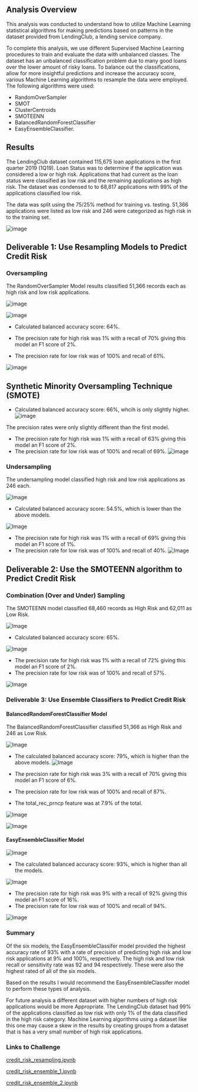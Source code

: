 ## Analysis Overview
This analysis was conducted to understand how to utilize Machine Learning statistical algorithms for making predictions based on patterns in the dataset provided from LendingClub, a lending service company. 

To complete this analysis, we use different Supervised Machine Learning procedures to train and evaluate the data with unbalanced classes. The dataset has an unbalanced classification problem due to many good loans over the lower amount of risky loans. To balance out the classifications, allow for more insightful predictions and increase the accuracy score, various Machine Learning algorithms to resample the data were employed. The following algorithms were used:

- RandomOverSampler
- SMOT
- ClusterCentroids
- SMOTEENN
- BalancedRandomForestClassifier
- EasyEnsembleClassifier.

## Results
The LendingClub dataset contained 115,675 loan applications in the first quarter 2019 (1Q19). Loan Status was to determine if the application was considered a low or high risk. Applications that had current as the loan status were classified as low risk and the remaining applications as high risk. The dataset was condensed to to 68,817 applications with 99% of the applications classified low risk.


The data was split using the 75/25% method for training vs. testing.  51,366 applications were listed as low risk and 246 were categorized as high risk in to the training set.

![image](https://github.com/blueschistrocks/Credit_Risk_Analysis/blob/65252712f949bf3523f7bacf0f80a67000612adc/Images/Screen%20Shot%202022-06-04%20at%207.10.28%20PM.png)<br>

## Deliverable 1: Use Resampling Models to Predict Credit Risk
### Oversampling
The RandomOverSampler Model results classified 51,366 records each as high risk and low risk applications.

![image](https://github.com/blueschistrocks/Credit_Risk_Analysis/blob/65252712f949bf3523f7bacf0f80a67000612adc/Images/Screen%20Shot%202022-06-04%20at%207.10.55%20PM.png)<br>

![image](https://github.com/blueschistrocks/Credit_Risk_Analysis/blob/65252712f949bf3523f7bacf0f80a67000612adc/Images/Screen%20Shot%202022-06-04%20at%207.11.21%20PM.png)<br>
- Calculated balanced accuracy score: 64%.

- The precision rate for high risk was 1% with a recall of 70% giving this model an F1 score of 2%.
- The precision rate for low risk was of 100% and recall of 61%.

![image](https://github.com/blueschistrocks/Credit_Risk_Analysis/blob/65252712f949bf3523f7bacf0f80a67000612adc/Images/Screen%20Shot%202022-06-04%20at%207.12.31%20PM.png)<br>

## Synthetic Minority Oversampling Technique (SMOTE)<br>

- Calculated balanced accuracy score: 66%, whcih is only slightly higher.
![image](https://github.com/blueschistrocks/Credit_Risk_Analysis/blob/5b25dff920e7bc0779aa056a4578fa6d76734464/Images/Screen%20Shot%202022-06-04%20at%207.14.09%20PM.png)<br>

The precision rates were only slightly different than the first model.
- The precision rate for high risk was 1% with a recall of 63% giving this model an F1 score of 2%.
- The precision rate for low risk was of 100% and recall of 69%.
![image](https://github.com/blueschistrocks/Credit_Risk_Analysis/blob/5b25dff920e7bc0779aa056a4578fa6d76734464/Images/Screen%20Shot%202022-06-04%20at%207.14.50%20PM.png)<br>

### Undersampling
The undersampling model classified high risk and low risk applications as 246 each.

![Image](https://github.com/blueschistrocks/Credit_Risk_Analysis/blob/b3c1816d1233b25ad574b54d4fae7c69bcfe70ec/Images/Screen%20Shot%202022-06-04%20at%207.15.17%20PM.png)<br>

- Calculated balanced accuracy score: 54.5%, which is lower than the above models.

![Image](https://github.com/blueschistrocks/Credit_Risk_Analysis/blob/b3c1816d1233b25ad574b54d4fae7c69bcfe70ec/Images/Screen%20Shot%202022-06-04%20at%207.15.31%20PM.png)<br>

- The precision rate for high risk was 1% with a recall of 69% giving this model an F1 score of 1%.
- The precision rate for low risk was of 100% and recall of 40%.
![Image](https://github.com/blueschistrocks/Credit_Risk_Analysis/blob/b3c1816d1233b25ad574b54d4fae7c69bcfe70ec/Images/Screen%20Shot%202022-06-04%20at%207.16.19%20PM.png)<br> 

## Deliverable 2: Use the SMOTEENN algorithm to Predict Credit Risk
### Combination (Over and Under) Sampling
The SMOTEENN model classified 68,460 records as High Risk and 62,011 as Low Risk.

![Image](https://github.com/blueschistrocks/Credit_Risk_Analysis/blob/b3c1816d1233b25ad574b54d4fae7c69bcfe70ec/Images/Screen%20Shot%202022-06-04%20at%207.16.36%20PM.png)<br>

- Calculated balanced accuracy score: 65%.

![Image](https://github.com/blueschistrocks/Credit_Risk_Analysis/blob/b3c1816d1233b25ad574b54d4fae7c69bcfe70ec/Images/Screen%20Shot%202022-06-04%20at%207.16.47%20PM.png)<br>

- The precision rate for high risk was 1% with a recall of 72% giving this model an F1 score of 2%.
- The precision rate for low risk was of 100% and recall of 57%.

![Image](https://github.com/blueschistrocks/Credit_Risk_Analysis/blob/b3c1816d1233b25ad574b54d4fae7c69bcfe70ec/Images/Screen%20Shot%202022-06-04%20at%207.16.56%20PM.png)<br>

### Deliverable 3: Use Ensemble Classifiers to Predict Credit Risk
#### BalancedRandomForestClassifier Model

The BalancedRandomForestClassifier classified 51,366 as High Risk and 246 as Low Risk.

![Image](https://github.com/blueschistrocks/Credit_Risk_Analysis/blob/b3c1816d1233b25ad574b54d4fae7c69bcfe70ec/Images/Screen%20Shot%202022-06-04%20at%207.17.44%20PM.png)<br>

- The calculated balanced accuracy score: 79%, which is higher than the above models. 
![Image](https://github.com/blueschistrocks/Credit_Risk_Analysis/blob/b3c1816d1233b25ad574b54d4fae7c69bcfe70ec/Images/Screen%20Shot%202022-06-04%20at%207.17.52%20PM.png)<br>

- The precision rate for high risk was 3% with a recall of 70% giving this model an F1 score of 6%.
- The precision rate for low risk was of 100% and recall of 87%.
- The total_rec_prncp feature was at 7.9% of the total.

![Image](https://github.com/blueschistrocks/Credit_Risk_Analysis/blob/b3c1816d1233b25ad574b54d4fae7c69bcfe70ec/Images/Screen%20Shot%202022-06-04%20at%207.18.20%20PM.png)<br>

![Image](https://github.com/blueschistrocks/Credit_Risk_Analysis/blob/b3c1816d1233b25ad574b54d4fae7c69bcfe70ec/Images/Screen%20Shot%202022-06-04%20at%207.18.45%20PM.png)<br>

#### EasyEnsembleClassifier Model

![Image](https://github.com/blueschistrocks/Credit_Risk_Analysis/blob/5ab108f66920136cda5a408a30662d25f733e0be/Images/Screen%20Shot%202022-06-04%20at%207.19.41%20PM.png)<br>

- The calculated balanced accuracy score: 93%, which is higher than all the models. 

![Image](https://github.com/blueschistrocks/Credit_Risk_Analysis/blob/5ab108f66920136cda5a408a30662d25f733e0be/Images/Screen%20Shot%202022-06-04%20at%207.19.51%20PM.png)<br>

- The precision rate for high risk was 9% with a recall of 92% giving this model an F1 score of 16%.
- The precision rate for low risk was of 100% and recall of 94%.

![Image](https://github.com/blueschistrocks/Credit_Risk_Analysis/blob/5ab108f66920136cda5a408a30662d25f733e0be/Images/Screen%20Shot%202022-06-04%20at%207.20.01%20PM.png)<br>

### Summary
Of the six models, the EasyEnsembleClassifer model provided the highest accuracy rate of 93% with a rate of precision of predicting high risk and low risk applications at 9% and 100%, respectively.  The high risk and low risk recall or sensitivity rate was 92 and 94 respectively. These were also the highest rated of all of the six models. 

Based on the results I would recommend the EasyEnsembleClassifer model to perform these types of analysis.

For future analysis a different dataset with higher numbers of high risk applications would be more Appropriate. The LendingClub dataset had 99% of the applications classified as low risk with only 1% of the data classified in the high risk category. Machine Learning algorithms using a dataset like this one may cause a skew in the results by creating groups from a dataset that is has a very small number of high risk applications. 

### Links to Challenge

[credit_risk_resampling.ipynb](https://github.com/blueschistrocks/Credit_Risk_Analysis/blob/b764fbe203c0fc17faf8937758d57b6bf968f6ee/resources/credit_risk_resampling.ipynb)

[credit_risk_ensemble_1.ipynb](https://github.com/blueschistrocks/Credit_Risk_Analysis/blob/a0ade52277f7895c81539bb0910c4dd14b472c85/resources/credit_risk_ensemble_1.ipynb)

[credit_risk_ensemble_2.ipynb](https://github.com/blueschistrocks/Credit_Risk_Analysis/blob/a0ade52277f7895c81539bb0910c4dd14b472c85/resources/credit_risk_ensemble_2.ipynb)

